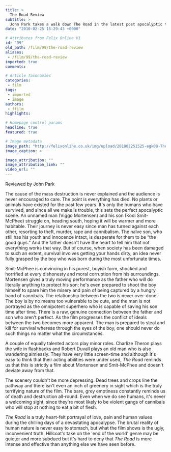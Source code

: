 ```yaml
---
title: >
  The Road Review
subtitle: >
  John Park takes a walk down The Road in the latest post apocalyptic thriller.
date: "2010-02-25 15:29:43 +0000"

# Attributes from Felix Online V1
id: "99"
old_path: /film/99/the-road-review
aliases:
 - /film/99/the-road-review
imported: true
comments:

# Article Taxonomies
categories:
 - film
tags:
 - imported
 - image
authors:
 - ffilm
highlights:

# Homepage control params
headline: true
featured: true

# Image metadata
image_path: "http://felixonline.co.uk/img/upload/201002251525-egk08-TheRoad.jpg"
image_caption: >

image_attribution: ""
image_attribution_link: ""
video_url: ""
---
```


Reviewed by John Park

The cause of the mass destruction is never explained and the audience is never encouraged to care. The point is everything has died. No plants or animals have existed for the past few years. It's only the humans who have survived, and since all we make is trouble, this sets the perfect apocalyptic scene. An unnamed man (Viggo Mortensen) and his son (Kodi Smit-McPhee) struggle on, heading south, hoping it will be warmer and more habitable. Their journey is never easy since man has turned against each other, resorting to theft, murder, rape and cannibalism. The naïve son, who still has his youth and innocence intact, is desperate for them to be “the good guys.” And the father doesn't have the heart to tell him that not everything works that way. But of course, when society has been damaged to such an extent, survival involves getting your hands dirty, an idea never fully grasped by the boy who was born during the most unfortunate times.

Smit-McPhee is convincing in his purest, boyish form, shocked and horrified at every dishonesty and moral corruption from his surroundings. Mortensen gives a truly moving performance as the father who will do literally anything to protect his son; he's even prepared to shoot the boy himself to spare him the misery and pain of being captured by a hungry band of cannibals. The relationship between the two is never over-done. The boy is by no means too vulnerable to be cute, and the man is not portrayed as the omnipotent superhero who is capable of saving his son time after time. There is a raw, genuine connection between the father and son who aren't perfect. As the film progresses the conflict of ideals between the two becomes more apparent. The man is prepared to steal and kill for survival whereas through the eyes of the boy, one should never do such things no matter what the circumstances.

A couple of equally talented actors play minor roles. Charlize Theron plays the wife in flashbacks and Robert Duvall plays an old man who is also wandering aimlessly. They have very little screen-time and although it's easy to think that their acting abilities were under used, _The Road_ reminds us that this is strictly a film about Mortensen and Smit-McPhee and doesn't deviate away from that.

The scenery couldn't be more depressing. Dead trees and crops line the pathway and there isn't even an inch of greenery in sight which is the truly terrifying nature of the film. The bare, grey emptiness constantly reminds us of death and destruction all-round. Even when we do see humans, it's never a welcoming sight, since they're most likely to be violent gangs of cannibals who will stop at nothing to eat a bit of flesh.

_The Road_ is a truly heart-felt portrayal of love, pain and human values during the chilling days of a devastating apocalypse. The brutal reality of human nature is never easy to stomach, but what the film shows is the ugly, inconvenient truth. Hillcoat's take on the 'end of the world' genre may be quieter and more subdued but it's hard to deny that _The Road_ is more intense and effective than anything else we have seen before.

